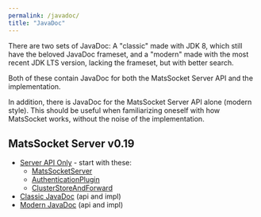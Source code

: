 ```yaml
---
permalink: /javadoc/
title: "JavaDoc"
---
```


There are two sets of JavaDoc: A "classic" made with JDK 8, which still have the beloved JavaDoc frameset, and a
"modern" made with the most recent JDK LTS version, lacking the frameset, but with better search.

Both of these contain JavaDoc for both the MatsSocket Server API and the implementation.

In addition, there is JavaDoc for the MatsSocket Server API alone (modern style). This should be useful when
familiarizing oneself with how MatsSocket works, without the noise of the implementation.

## MatsSocket Server v0.19

- [Server API Only](matssocket/0.19/server-api/index.html) - start with these:
  - [MatsSocketServer](matssocket/0.19/server-api/io/mats3/matssocket/MatsSocketServer.html)
  - [AuthenticationPlugin](matssocket/0.19/server-api/io/mats3/matssocket/AuthenticationPlugin.html)
  - [ClusterStoreAndForward](matssocket/0.19/server-api/io/mats3/matssocket/ClusterStoreAndForward.html)
- [Classic JavaDoc](matssocket/0.19/classic/index.html) (api and impl)
- [Modern JavaDoc](matssocket/0.19/modern/index.html) (api and impl)

